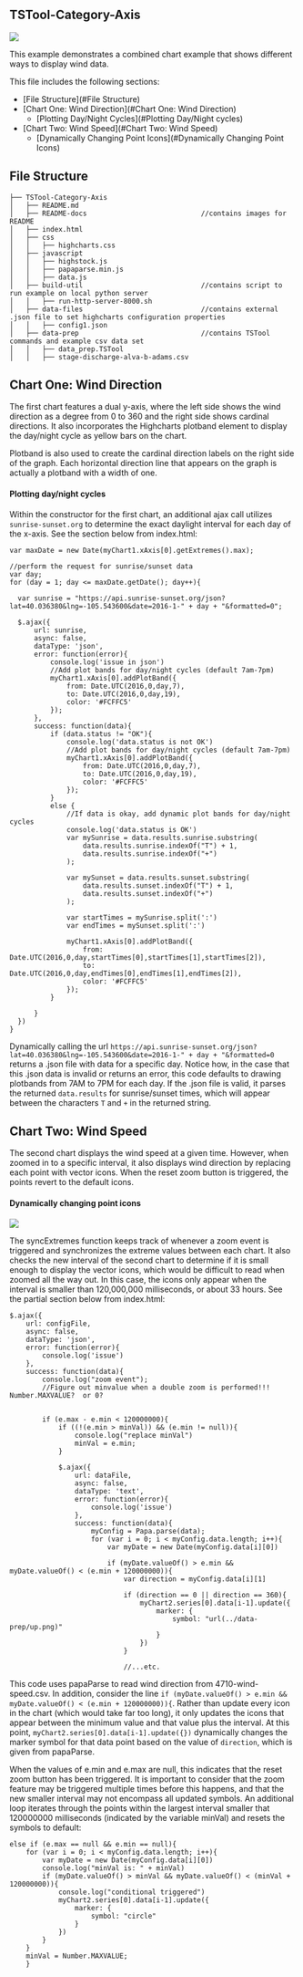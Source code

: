 ## TSTool-Category-Axis

![](README-docs/TS-Tool-Category-Axis.png)

This example demonstrates a combined chart example that shows different ways to display wind data.

This file includes the following sections:

* [File Structure](#File Structure)
* [Chart One: Wind Direction](#Chart One: Wind Direction)
  * [Plotting Day/Night Cycles](#Plotting Day/Night cycles)
* [Chart Two: Wind Speed](#Chart Two: Wind Speed)
  * [Dynamically Changing Point Icons](#Dynamically Changing Point Icons)

## File Structure

```
├── TSTool-Category-Axis
│   ├── README.md  
│   ├── README-docs                            //contains images for README
│   ├── index.html  
│   ├── css
│   │   ├── highcharts.css  
│   ├── javascript
│   │   ├── highstock.js  
│   │   ├── papaparse.min.js  
│   │   ├── data.js
│   ├── build-util                             //contains script to run example on local python server
│   │   ├── run-http-server-8000.sh
│   ├── data-files                             //contains external .json file to set highcharts configuration properties
│   │   ├── config1.json
│   ├── data-prep                              //contains TSTool commands and example csv data set
│   │   ├── data_prep.TSTool
│   │   ├── stage-discharge-alva-b-adams.csv
```

## Chart One: Wind Direction

The first chart features a dual y-axis, where the left side shows the wind direction as a degree from 0 to 360 and the right side shows cardinal directions.  It also incorporates the Highcharts plotband element to display the day/night cycle as yellow bars on the chart.

Plotband is also used to create the cardinal direction labels on the right side of the graph.  Each horizontal direction line that appears on the graph is actually a plotband with a width of one.

#### Plotting day/night cycles

Within the constructor for the first chart, an additional ajax call utilizes `sunrise-sunset.org` to determine the exact daylight interval for each day of the x-axis.  See the section below from index.html:

```
var maxDate = new Date(myChart1.xAxis[0].getExtremes().max);

//perform the request for sunrise/sunset data
var day;
for (day = 1; day <= maxDate.getDate(); day++){

  var sunrise = "https://api.sunrise-sunset.org/json?lat=40.036380&lng=-105.543600&date=2016-1-" + day + "&formatted=0";

  $.ajax({
      url: sunrise,
      async: false,
      dataType: 'json',
      error: function(error){
          console.log('issue in json')
          //Add plot bands for day/night cycles (default 7am-7pm)
          myChart1.xAxis[0].addPlotBand({
              from: Date.UTC(2016,0,day,7),
              to: Date.UTC(2016,0,day,19),
              color: '#FCFFC5'
          });  
      },
      success: function(data){
          if (data.status != "OK"){
              console.log('data.status is not OK')
              //Add plot bands for day/night cycles (default 7am-7pm)
              myChart1.xAxis[0].addPlotBand({
                  from: Date.UTC(2016,0,day,7),
                  to: Date.UTC(2016,0,day,19),
                  color: '#FCFFC5'
              });
          }
          else {
              //If data is okay, add dynamic plot bands for day/night cycles
              console.log('data.status is OK')
              var mySunrise = data.results.sunrise.substring(
                  data.results.sunrise.indexOf("T") + 1,
                  data.results.sunrise.indexOf("+")
              );

              var mySunset = data.results.sunset.substring(
                  data.results.sunset.indexOf("T") + 1,
                  data.results.sunset.indexOf("+")
              );

              var startTimes = mySunrise.split(':')
              var endTimes = mySunset.split(':')

              myChart1.xAxis[0].addPlotBand({
                  from: Date.UTC(2016,0,day,startTimes[0],startTimes[1],startTimes[2]),
                  to: Date.UTC(2016,0,day,endTimes[0],endTimes[1],endTimes[2]),
                  color: '#FCFFC5'
              });
          }

      }
  })
}
```

Dynamically calling the url `https://api.sunrise-sunset.org/json?lat=40.036380&lng=-105.543600&date=2016-1-" + day + "&formatted=0` returns a .json file with data for a specific day.  Notice how, in the case that this .json data is invalid or returns an error, this code defaults to drawing plotbands from 7AM to 7PM for each day.  If the .json file is valid, it parses the returned `data.results` for sunrise/sunset times, which will appear between the characters `T` and `+` in the returned string.

## Chart Two: Wind Speed

The second chart displays the wind speed at a given time.  However, when zoomed in to a specific interval, it also displays wind direction by replacing each point with vector icons.  When the reset zoom button is triggered, the points revert to the default icons.

#### Dynamically changing point icons

![](README-docs/TS-Tool-Category-Axis-Zoomed.png)

The syncExtremes function keeps track of whenever a zoom event is triggered and synchronizes the extreme values between each chart.  It also checks the new interval of the second chart to determine if it is small enough to display the vector icons, which would be difficult to read when zoomed all the way out.  In this case, the icons only appear when the interval is smaller than 120,000,000 milliseconds, or about 33 hours.  See the partial section below from index.html:

```
$.ajax({
    url: configFile,
    async: false,
    dataType: 'json',
    error: function(error){
        console.log('issue')
    },
    success: function(data){
        console.log("zoom event");
        //Figure out minvalue when a double zoom is performed!!!  Number.MAXVALUE?  or 0?


        if (e.max - e.min < 120000000){
            if ((!(e.min > minVal)) && (e.min != null)){
                console.log("replace minVal")
                minVal = e.min;
            }

            $.ajax({
                url: dataFile,
                async: false,
                dataType: 'text',
                error: function(error){
                    console.log('issue')
                },
                success: function(data){
                    myConfig = Papa.parse(data);
                    for (var i = 0; i < myConfig.data.length; i++){
                        var myDate = new Date(myConfig.data[i][0])

                        if (myDate.valueOf() > e.min && myDate.valueOf() < (e.min + 120000000)){
                            var direction = myConfig.data[i][1]

                            if (direction == 0 || direction == 360){
                                myChart2.series[0].data[i-1].update({
                                    marker: {
                                        symbol: "url(../data-prep/up.png)"
                                    }
                                })
                            }

                            //...etc.
```

This code uses papaParse to read wind direction from 4710-wind-speed.csv.  In addition, consider the line `if (myDate.valueOf() > e.min && myDate.valueOf() < (e.min + 120000000)){`.  Rather than update every icon in the chart (which would take far too long), it only updates the icons that appear between the minimum value and that value plus the interval.  At this point, `myChart2.series[0].data[i-1].update({})` dynamically changes the marker symbol for that data point based on the value of `direction`, which is given from papaParse.

When the values of e.min and e.max are null, this indicates that the reset zoom button has been triggered.  It is important to consider that the zoom feature may be triggered multiple times before this happens, and that the new smaller interval may not encompass all updated symbols.  An additional loop iterates through the points within the largest interval smaller that 120000000 milliseconds (indicated by the variable minVal) and resets the symbols to default:

```
else if (e.max == null && e.min == null){
    for (var i = 0; i < myConfig.data.length; i++){
        var myDate = new Date(myConfig.data[i][0])
        console.log("minVal is: " + minVal)
        if (myDate.valueOf() > minVal && myDate.valueOf() < (minVal + 120000000)){
            console.log("conditional triggered")
            myChart2.series[0].data[i-1].update({
                marker: {
                    symbol: "circle"
                }
            })
        }  
    }
    minVal = Number.MAXVALUE;
    }
```

